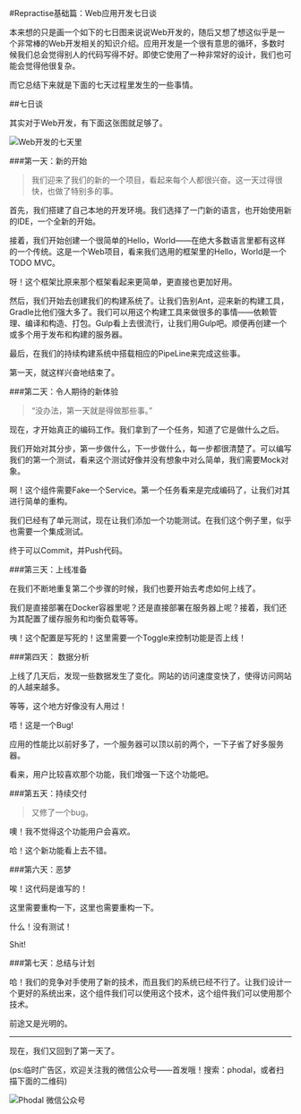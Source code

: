 #Repractise基础篇：Web应用开发七日谈

本来想的只是画一个如下的七日图来说说Web开发的，随后又想了想这似乎是一个非常棒的Web开发相关的知识介绍。应用开发是一个很有意思的循环，多数时候我们总会觉得别人的代码写得不好。即使它使用了一种非常好的设计，我们也可能会觉得他很复杂。

而它总结下来就是下面的七天过程里发生的一些事情。

##七日谈

其实对于Web开发，有下面这张图就足够了。

![Web开发的七天里](http://repractise.phodal.com/img/web/web.png)

###第一天：新的开始

> 我们迎来了我们的新的一个项目，看起来每个人都很兴奋。这一天过得很快，也做了特别多的事。

首先，我们搭建了自己本地的开发环境。我们选择了一门新的语言，也开始使用新的IDE，一个全新的开始。

接着，我们开始创建一个很简单的Hello，World——在绝大多数语言里都有这样的一个传统。这是一个Web项目，看来我们选用的框架里的Hello，World是一个TODO MVC。

呀！这个框架比原来那个框架看起来更简单，更直接也更加好用。

然后，我们开始去创建我们的构建系统了。让我们告别Ant，迎来新的构建工具，Gradle比他们强大多了。我们可以用这个构建工具来做很多的事情——依赖管理、编译和构造、打包。Gulp看上去很流行，让我们用Gulp吧。顺便再创建一个或多个用于发布和构建的服务器。

最后，在我们的持续构建系统中搭载相应的PipeLine来完成这些事。

第一天，就这样兴奋地结束了。

###第二天：令人期待的新体验

> “没办法，第一天就是得做那些事。”

现在，才开始真正的编码工作。我们拿到了一个任务，知道了它是做什么之后。

我们开始对其分步，第一步做什么，下一步做什么，每一步都很清楚了。可以编写我们的第一个测试，看来这个测试好像并没有想象中对么简单，我们需要Mock对象。

啊！这个组件需要Fake一个Service。第一个任务看来是完成编码了，让我们对其进行简单的重构。

我们已经有了单元测试，现在让我们添加一个功能测试。在我们这个例子里，似乎也需要一个集成测试。

终于可以Commit，并Push代码。

###第三天：上线准备

在我们不断地重复第二个步骤的时候，我们也要开始去考虑如何上线了。

我们是直接部署在Docker容器里呢？还是直接部署在服务器上呢？接着，我们还为其配置了缓存服务和均衡负载等等。

咦！这个配置是写死的！这里需要一个Toggle来控制功能是否上线！

###第四天： 数据分析

上线了几天后，发现一些数据发生了变化。网站的访问速度变快了，使得访问网站的人越来越多。

等等，这个地方好像没有人用过！

唔！这是一个Bug!

应用的性能比以前好多了，一个服务器可以顶以前的两个，一下子省了好多服务器。

看来，用户比较喜欢那个功能，我们增强一下这个功能吧。

###第五天：持续交付

> 又修了一个bug。

噢！我不觉得这个功能用户会喜欢。

哈！这个新功能看上去不错。

###第六天：恶梦

唉！这代码是谁写的！

这里需要重构一下，这里也需要重构一下。

什么！没有测试！

Shit!

###第七天：总结与计划

哈！我们的竞争对手使用了新的技术，而且我们的系统已经不行了。让我们设计一个更好的系统出来，这个组件我们可以使用这个技术，这个组件我们可以使用那个技术。

前途又是光明的。

----------------

现在，我们又回到了第一天了。


(ps:临时广告区，欢迎关注我的微信公众号——首发哦！搜索：phodal，或者扫描下面的二维码)

![Phodal 微信公众号](https://raw.githubusercontent.com/phodal/github-roam/gh-pages/img/qrcode.jpg)
